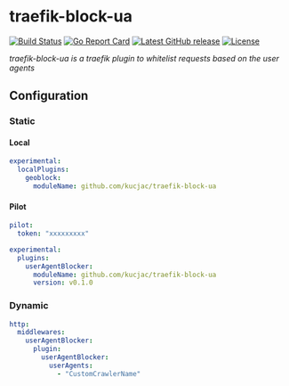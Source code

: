 # traefik-block-ua

[![Build Status](https://github.com/kucjac/traefik-block-ua/actions/workflows/ci.yml/badge.svg)](https://github.com/kucjac/traefik-block-ua/actions/workflows/ci.yml)
[![Go Report Card](https://goreportcard.com/badge/github.com/kucjac/traefik-block-ua)](https://goreportcard.com/report/github.com/kucjac/traefik-block-ua)
[![Latest GitHub release](https://img.shields.io/github/v/release/kucjac/traefik-block-ua?sort=semver)](https://github.com/kucjac/traefik-block-ua/releases/latest)
[![License](https://img.shields.io/badge/license-Apache%202.0-brightgreen.svg)](LICENSE)

*traefik-block-ua is a traefik plugin to whitelist requests based on the user agents*

## Configuration

### Static

#### Local

```yaml
experimental:
  localPlugins:
    geoblock:
      moduleName: github.com/kucjac/traefik-block-ua
```

#### Pilot

```yaml
pilot:
  token: "xxxxxxxxx"

experimental:
  plugins:
    userAgentBlocker:
      moduleName: github.com/kucjac/traefik-block-ua
      version: v0.1.0
```

### Dynamic

```yaml
http:
  middlewares:
    userAgentBlocker:
      plugin:
        userAgentBlocker:
          userAgents:
            - "CustomCrawlerName"
```